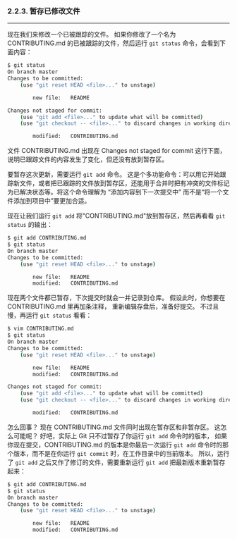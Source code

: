 ### 2.2.3. 暂存已修改文件

------

现在我们来修改一个已被跟踪的文件。 如果你修改了一个名为 CONTRIBUTING.md 的已被跟踪的文件，然后运行 `git status` 命令，会看到下面内容：

```bash
$ git status
On branch master
Changes to be committed:
    (use "git reset HEAD <file>..." to unstage)

        new file:   README

Changes not staged for commit:
    (use "git add <file>..." to update what will be committed)
    (use "git checkout -- <file>..." to discard changes in working directory)

        modified:   CONTRIBUTING.md
```

文件 CONTRIBUTING.md 出现在 Changes not staged for commit 这行下面，说明已跟踪文件的内容发生了变化，但还没有放到暂存区。

 要暂存这次更新，需要运行 `git add` 命令。 这是个多功能命令：可以用它开始跟踪新文件，或者把已跟踪的文件放到暂存区，还能用于合并时把有冲突的文件标记为已解决状态等。将这个命令理解为 “添加内容到下一次提交中” 而不是“将一个文件添加到项目中”要更加合适。

现在让我们运行 `git add` 将"CONTRIBUTING.md"放到暂存区，然后再看看 `git status` 的输出：

```bash
$ git add CONTRIBUTING.md
$ git status
On branch master
Changes to be committed:
    (use "git reset HEAD <file>..." to unstage)

        new file:   README
        modified:   CONTRIBUTING.md
```

现在两个文件都已暂存，下次提交时就会一并记录到仓库。 假设此时，你想要在 CONTRIBUTING.md 里再加条注释， 重新编辑存盘后，准备好提交。 不过且慢，再运行 `git status` 看看：

```bash
$ vim CONTRIBUTING.md
$ git status
On branch master
Changes to be committed:
    (use "git reset HEAD <file>..." to unstage)

        new file:   README
        modified:   CONTRIBUTING.md

Changes not staged for commit:
    (use "git add <file>..." to update what will be committed)
    (use "git checkout -- <file>..." to discard changes in working directory)

        modified:   CONTRIBUTING.md
```

怎么回事？ 现在 CONTRIBUTING.md 文件同时出现在暂存区和非暂存区。 这怎么可能呢？ 好吧，实际上 Git 只不过暂存了你运行 `git add` 命令时的版本， 如果你现在提交，CONTRIBUTING.md 的版本是你最后一次运行 `git add` 命令时的那个版本，而不是在你运行 `git commit` 时，在工作目录中的当前版本。 所以，运行了 `git add` 之后又作了修订的文件，需要重新运行 `git add` 把最新版本重新暂存起来：

```bash
$ git add CONTRIBUTING.md
$ git status
On branch master
Changes to be committed:
    (use "git reset HEAD <file>..." to unstage)

        new file:   README
        modified:   CONTRIBUTING.md
```

### 